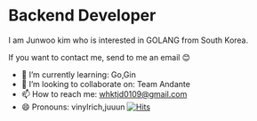 # Backend Developer
I am Junwoo kim who is interested in GOLANG from South Korea.

If you want to contact me, send to me an email 😊


- 🌱 I’m currently learning: Go,Gin
- 👯 I’m looking to collaborate on: Team Andante
- 📫 How to reach me: whktjd0109@gmail.com
- 😄 Pronouns: vinylrich,juuun
[![Hits](https://hits.seeyoufarm.com/api/count/incr/badge.svg?url=https%3A%2F%2Fgithub.com%2Fajtwoddltka&count_bg=%2379C83D&title_bg=%23555555&icon=go.svg&icon_color=%2300B4FF&title=hits&edge_flat=false)](https://hits.seeyoufarm.com)

